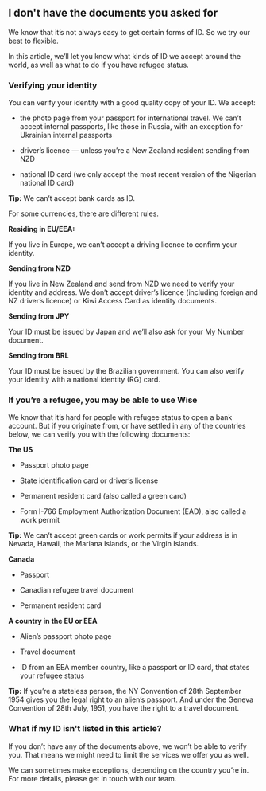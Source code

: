 ## I don't have the documents you asked for  
We know that it’s not always easy to get certain forms of ID. So we try our best to flexible. 

In this article, we’ll let you know what kinds of ID we accept around the world, as well as what to do if you have refugee status. 

### Verifying your identity

You can verify your identity with a good quality copy of your ID. We accept: 

  * the photo page from your passport for international travel. We can’t accept internal passports, like those in Russia, with an exception for Ukrainian internal passports

  * driver’s licence — unless you’re a New Zealand resident sending from NZD

  * national ID card (we only accept the most recent version of the Nigerian national ID card)




 **Tip:** We can’t accept bank cards as ID. 

For some currencies, there are different rules.

 **Residing in EU/EEA:**

If you live in Europe, we can’t accept a driving licence to confirm your identity.

 **Sending from NZD**

If you live in New Zealand and send from NZD we need to verify your identity and address. We don’t accept driver’s licence (including foreign and NZ driver’s licence) or Kiwi Access Card as identity documents.

 **Sending from JPY**

Your ID must be issued by Japan and we’ll also ask for your My Number document. 

**Sending from BRL**

Your ID must be issued by the Brazilian government. You can also verify your identity with a national identity (RG) card. 

### If you’re a refugee, you may be able to use Wise

We know that it’s hard for people with refugee status to open a bank account. But if you originate from, or have settled in any of the countries below, we can verify you with the following documents: 

**The US**

  * Passport photo page

  * State identification card or driver’s license

  * Permanent resident card (also called a green card)

  * Form I-766 Employment Authorization Document (EAD), also called a work permit




 **Tip:** We can’t accept green cards or work permits if your address is in Nevada, Hawaii, the Mariana Islands, or the Virgin Islands.

 **Canada**

  * Passport

  * Canadian refugee travel document

  * Permanent resident card




 **A country in the EU or EEA**

  * Alien’s passport photo page

  * Travel document

  * ID from an EEA member country, like a passport or ID card, that states your refugee status




 **Tip:** If you’re a stateless person, the NY Convention of 28th September 1954 gives you the legal right to an alien’s passport. And under the Geneva Convention of 28th July, 1951, you have the right to a travel document. 

### What if my ID isn't listed in this article?

If you don’t have any of the documents above, we won’t be able to verify you. That means we might need to limit the services we offer you as well. 

We can sometimes make exceptions, depending on the country you’re in. For more details, please get in touch with our team.